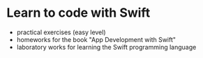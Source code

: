 # Learn to code with Swift

- practical exercises (easy level)
- homeworks for the book "App Development with Swift"
- laboratory works for learning the Swift programming language
